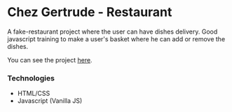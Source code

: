 # Chez Gertrude - Restaurant

A fake-restaurant project where the user can have dishes delivery.
Good javascript training to make a user's basket where he can add or remove the dishes.

You can see the project [here](https://paulpourtout.github.io/js-css-groupe-project-01/).

### Technologies
* HTML/CSS
* Javascript (Vanilla JS)

